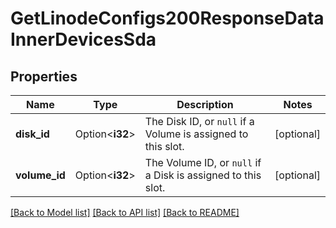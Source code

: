 # GetLinodeConfigs200ResponseDataInnerDevicesSda

## Properties

Name | Type | Description | Notes
------------ | ------------- | ------------- | -------------
**disk_id** | Option<**i32**> | The Disk ID, or `null` if a Volume is assigned to this slot. | [optional]
**volume_id** | Option<**i32**> | The Volume ID, or `null` if a Disk is assigned to this slot. | [optional]

[[Back to Model list]](../README.md#documentation-for-models) [[Back to API list]](../README.md#documentation-for-api-endpoints) [[Back to README]](../README.md)


